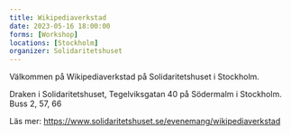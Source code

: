 ```yaml
---
title: Wikipediaverkstad
date: 2023-05-16 18:00:00
forms: [Workshop]
locations: [Stockholm]
organizer: Solidaritetshuset
---
```

Välkommen på Wikipediaverkstad på Solidaritetshuset i Stockholm.

Draken i Solidaritetshuset, Tegelviksgatan 40 på Södermalm i Stockholm. Buss 2, 57, 66

Läs mer: https://www.solidaritetshuset.se/evenemang/wikipediaverkstad